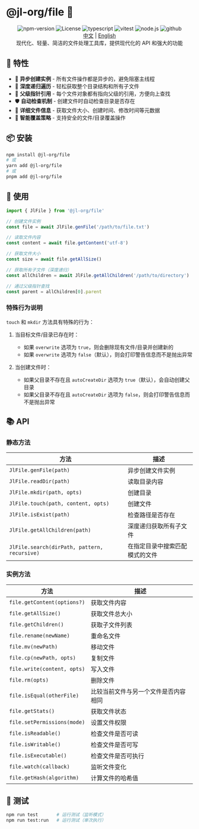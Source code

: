 # @jl-org/file 📁

<div align="center">
  <img alt="npm-version" src="https://img.shields.io/npm/v/@jl-org/file?color=red&logo=npm" />
  <img alt="License" src="https://img.shields.io/npm/l/@jl-org/file?color=blue" />
  <img alt="typescript" src="https://img.shields.io/badge/TypeScript-3178C6?logo=typescript&logoColor=white" />
  <img alt="vitest" src="https://img.shields.io/badge/Vitest-646CFF?logo=vitest&logoColor=white" />
  <img alt="node.js" src="https://img.shields.io/badge/Node.js-339933?logo=nodedotjs&logoColor=white" />
  <img alt="github" src="https://img.shields.io/badge/GitHub-181717?logo=github&logoColor=white" />
</div>

<div align="center">
  <a href="./README.md">中文</a>
  <span>|</span>
  <a href="./README.en.md">English</a>
</div>

<div align="center">
  现代化、轻量、简洁的文件处理工具库，提供现代化的 API 和强大的功能
</div>

## 🌟 特性

- 🔄 **异步创建实例** - 所有文件操作都是异步的，避免阻塞主线程
- 📂 **深度递归遍历** - 轻松获取整个目录结构和所有子文件
- 🔗 **父级指针引用** - 每个文件对象都有指向父级的引用，方便向上查找
- 🛡️ **自动检查机制** - 创建文件时自动检查目录是否存在
- 📏 **详细文件信息** - 获取文件大小、创建时间、修改时间等元数据
- 🧠 **智能覆盖策略** - 支持安全的文件/目录覆盖操作

## 📦 安装

```bash
npm install @jl-org/file
# 或
yarn add @jl-org/file
# 或
pnpm add @jl-org/file
```

## 🚀 使用

```ts
import { JlFile } from '@jl-org/file'

// 创建文件实例
const file = await JlFile.genFile('/path/to/file.txt')

// 读取文件内容
const content = await file.getContent('utf-8')

// 获取文件大小
const size = await file.getAllSize()

// 获取所有子文件（深度递归）
const allChildren = await JlFile.getAllChildren('/path/to/directory')

// 通过父级指针查找
const parent = allChildren[0].parent
```

### 特殊行为说明

`touch` 和 `mkdir` 方法具有特殊的行为：

1. 当目标文件/目录已存在时：
   - 如果 `overwrite` 选项为 `true`，则会删除现有文件/目录并创建新的
   - 如果 `overwrite` 选项为 `false`（默认），则会打印警告信息而不是抛出异常

2. 当创建文件时：
   - 如果父目录不存在且 `autoCreateDir` 选项为 `true`（默认），会自动创建父目录
   - 如果父目录不存在且 `autoCreateDir` 选项为 `false`，则会打印警告信息而不是抛出异常

## 📚 API

### 静态方法

| 方法 | 描述 |
|------|------|
| `JlFile.genFile(path)` | 异步创建文件实例 |
| `JlFile.readDir(path)` | 读取目录内容 |
| `JlFile.mkdir(path, opts)` | 创建目录 |
| `JlFile.touch(path, content, opts)` | 创建文件 |
| `JlFile.isExist(path)` | 检查路径是否存在 |
| `JlFile.getAllChildren(path)` | 深度递归获取所有子文件 |
| `JlFile.search(dirPath, pattern, recursive)` | 在指定目录中搜索匹配模式的文件 |

### 实例方法

| 方法 | 描述 |
|------|------|
| `file.getContent(options?)` | 获取文件内容 |
| `file.getAllSize()` | 获取文件总大小 |
| `file.getChildren()` | 获取子文件列表 |
| `file.rename(newName)` | 重命名文件 |
| `file.mv(newPath)` | 移动文件 |
| `file.cp(newPath, opts)` | 复制文件 |
| `file.write(content, opts)` | 写入文件 |
| `file.rm(opts)` | 删除文件 |
| `file.isEqual(otherFile)` | 比较当前文件与另一个文件是否内容相同 |
| `file.getStats()` | 获取文件状态 |
| `file.setPermissions(mode)` | 设置文件权限 |
| `file.isReadable()` | 检查文件是否可读 |
| `file.isWritable()` | 检查文件是否可写 |
| `file.isExecutable()` | 检查文件是否可执行 |
| `file.watch(callback)` | 监听文件变化 |
| `file.getHash(algorithm)` | 计算文件的哈希值 |

## 🧪 测试

```bash
npm run test       # 运行测试（监听模式）
npm run test:run   # 运行测试（单次执行）
```
